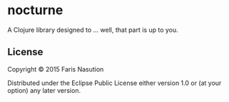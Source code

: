 # nocturne

A Clojure library designed to ... well, that part is up to you.

## License

Copyright © 2015 Faris Nasution

Distributed under the Eclipse Public License either version 1.0 or (at
your option) any later version.
